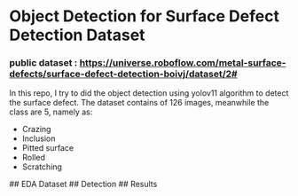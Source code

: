 # Object Detection for Surface Defect Detection Dataset
### public dataset : https://universe.roboflow.com/metal-surface-defects/surface-defect-detection-boivj/dataset/2#

In this repo, I try to did the object detection using yolov11 algorithm to detect the surface defect. 
The dataset contains of 126 images, meanwhile the class are 5, namely as: 
<ul>
  <li>Crazing</li>
  <li>Inclusion</li>
  <li>Pitted surface</li>
  <li>Rolled</li>
  <li>Scratching</li>
</ul>
## EDA Dataset 
## Detection
## Results 
